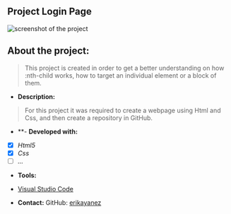 ## Project Login Page

![screenshot of the project](./images/periodic-table)

## About the project:
> This project is created in order to get a better understanding on how :nth-child works, how to target an individual element or a block of them.

- **Description:**
> For this project it was required to create a webpage using Html and Css, and then create a repository in GitHub.

- **- **Developed with:**
- [x] _Html5_
- [x] _Css_
- [ ] _..._

- **Tools:**
- [Visual Studio Code](https://code.visualstudio.com/)

- **Contact:**
GitHub: [erikayanez](https://github.com/)<br>
